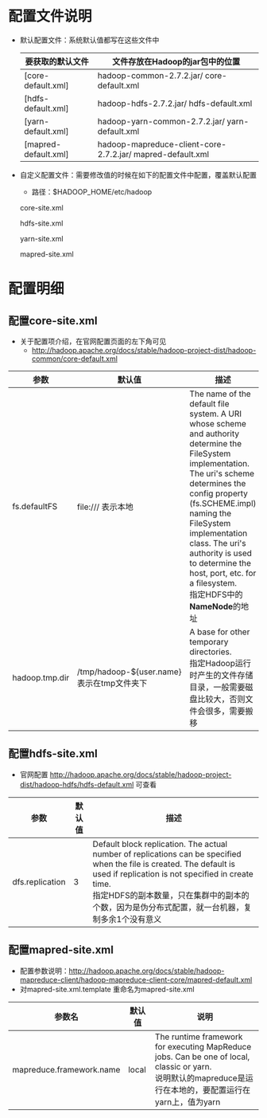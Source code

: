# 配置文件说明

- 默认配置文件：系统默认值都写在这些文件中

  | 要获取的默认文件     | 文件存放在Hadoop的jar包中的位置                            |
  | -------------------- | ---------------------------------------------------------- |
  | [core-default.xml]   | hadoop-common-2.7.2.jar/ core-default.xml                  |
  | [hdfs-default.xml]   | hadoop-hdfs-2.7.2.jar/ hdfs-default.xml                    |
  | [yarn-default.xml]   | hadoop-yarn-common-2.7.2.jar/ yarn-default.xml             |
  | [mapred-default.xml] | hadoop-mapreduce-client-core-2.7.2.jar/ mapred-default.xml |

- 自定义配置文件：需要修改值的时候在如下的配置文件中配置，覆盖默认配置

  - 路径：$HADOOP_HOME/etc/hadoop

  core-site.xml

  hdfs-site.xml

  yarn-site.xml

  mapred-site.xml



# 配置明细



## 配置core-site.xml

- 关于配置项介绍，在官网配置页面的左下角可见
  - http://hadoop.apache.org/docs/stable/hadoop-project-dist/hadoop-common/core-default.xml

| 参数           | 默认值                                     | 描述                                                         |
| -------------- | ------------------------------------------ | ------------------------------------------------------------ |
| fs.defaultFS   | file:/// 表示本地                          | The name of the default file system. A URI whose scheme and authority determine the FileSystem implementation. The uri's scheme determines the config property (fs.SCHEME.impl) naming the FileSystem implementation class. The uri's authority is used to determine the host, port, etc. for a filesystem.<br />指定HDFS中的**NameNode**的地址 |
| hadoop.tmp.dir | /tmp/hadoop-${user.name} 表示在tmp文件夹下 | A base for other temporary directories.<br />指定Hadoop运行时产生的文件存储目录，一般需要磁盘比较大，否则文件会很多，需要搬移 |



## 配置hdfs-site.xml

- 官网配置 http://hadoop.apache.org/docs/stable/hadoop-project-dist/hadoop-hdfs/hdfs-default.xml 可查看

| 参数            | 默认值 | 描述                                                         |
| --------------- | ------ | ------------------------------------------------------------ |
| dfs.replication | 3      | Default block replication. The actual number of replications can be specified when the file is created. The default is used if replication is not specified in create time.<br />指定HDFS的副本数量，只在集群中的副本的个数，因为是伪分布式配置，就一台机器，复制多余1个没有意义 |





## 配置mapred-site.xml

- 配置参数说明：http://hadoop.apache.org/docs/stable/hadoop-mapreduce-client/hadoop-mapreduce-client-core/mapred-default.xml
- 对mapred-site.xml.template 重命名为mapred-site.xml

| 参数名                   | 默认值 | 说明                                                         |
| ------------------------ | ------ | ------------------------------------------------------------ |
| mapreduce.framework.name | local  | The runtime framework for executing MapReduce jobs. Can be one of local, classic or yarn.<br />说明默认的mapreduce是运行在本地的，要配置运行在yarn上，值为yarn |



